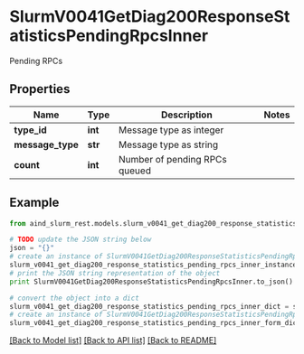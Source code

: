 # SlurmV0041GetDiag200ResponseStatisticsPendingRpcsInner

Pending RPCs

## Properties

Name | Type | Description | Notes
------------ | ------------- | ------------- | -------------
**type_id** | **int** | Message type as integer | 
**message_type** | **str** | Message type as string | 
**count** | **int** | Number of pending RPCs queued | 

## Example

```python
from aind_slurm_rest.models.slurm_v0041_get_diag200_response_statistics_pending_rpcs_inner import SlurmV0041GetDiag200ResponseStatisticsPendingRpcsInner

# TODO update the JSON string below
json = "{}"
# create an instance of SlurmV0041GetDiag200ResponseStatisticsPendingRpcsInner from a JSON string
slurm_v0041_get_diag200_response_statistics_pending_rpcs_inner_instance = SlurmV0041GetDiag200ResponseStatisticsPendingRpcsInner.from_json(json)
# print the JSON string representation of the object
print SlurmV0041GetDiag200ResponseStatisticsPendingRpcsInner.to_json()

# convert the object into a dict
slurm_v0041_get_diag200_response_statistics_pending_rpcs_inner_dict = slurm_v0041_get_diag200_response_statistics_pending_rpcs_inner_instance.to_dict()
# create an instance of SlurmV0041GetDiag200ResponseStatisticsPendingRpcsInner from a dict
slurm_v0041_get_diag200_response_statistics_pending_rpcs_inner_form_dict = slurm_v0041_get_diag200_response_statistics_pending_rpcs_inner.from_dict(slurm_v0041_get_diag200_response_statistics_pending_rpcs_inner_dict)
```
[[Back to Model list]](../README.md#documentation-for-models) [[Back to API list]](../README.md#documentation-for-api-endpoints) [[Back to README]](../README.md)


